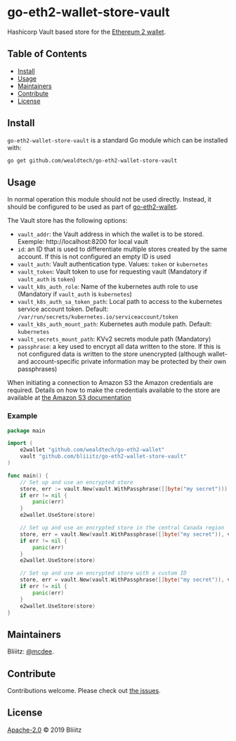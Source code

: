 # go-eth2-wallet-store-vault
<!-- 
[![Tag](https://img.shields.io/github/tag/wealdtech/go-eth2-wallet-store-s3.svg)](https://github.com/wealdtech/go-eth2-wallet-store-s3/releases/)
[![License](https://img.shields.io/github/license/wealdtech/go-eth2-wallet-store-s3.svg)](LICENSE)
[![GoDoc](https://godoc.org/github.com/wealdtech/go-eth2-wallet-store-s3?status.svg)](https://godoc.org/github.com/wealdtech/go-eth2-wallet-store-s3)
[![Travis CI](https://img.shields.io/travis/wealdtech/go-eth2-wallet-store-s3.svg)](https://travis-ci.org/wealdtech/go-eth2-wallet-store-s3)
[![codecov.io](https://img.shields.io/codecov/c/github/wealdtech/go-eth2-wallet-store-s3.svg)](https://codecov.io/github/wealdtech/go-eth2-wallet-store-s3)
[![Go Report Card](https://goreportcard.com/badge/github.com/wealdtech/go-eth2-wallet-store-s3)](https://goreportcard.com/report/github.com/wealdtech/go-eth2-wallet-store-s3) -->

Hashicorp Vault based store for the [Ethereum 2 wallet](https://github.com/wealdtech/go-eth2-wallet).


## Table of Contents

- [Install](#install)
- [Usage](#usage)
- [Maintainers](#maintainers)
- [Contribute](#contribute)
- [License](#license)

## Install

`go-eth2-wallet-store-vault` is a standard Go module which can be installed with:

```sh
go get github.com/wealdtech/go-eth2-wallet-store-vault
```

## Usage

In normal operation this module should not be used directly.  Instead, it should be configured to be used as part of [go-eth2-wallet](https://github.com/wealdtech/go-eth2-wallet).

The Vault store has the following options:

  - `vault_addr`: the Vault address in which the wallet is to be stored. Exemple: http://localhost:8200 for local vault
  - `id`: an ID that is used to differentiate multiple stores created by the same account.  If this is not configured an empty ID is used
  - `vault_auth`: Vault authentication type. Values: `token` or `kubernetes`
  - `vault_token`: Vault token to use for requesting vault (Mandatory if `vault_auth` is `token`)
  - `vault_k8s_auth_role`: Name of the kubernetes auth role to use (Mandatory if `vault_auth` is `kubernetes`)
  - `vault_k8s_auth_sa_token_path`: Local path to access to the kubernetes service account token. Default: `/var/run/secrets/kubernetes.io/serviceaccount/token`
  - `vault_k8s_auth_mount_path`: Kubernetes auth module path. Default: `kubernetes`
  - `vault_secrets_mount_path`: KVv2 secrets module path (Mandatory)
  - `passphrase`: a key used to encrypt all data written to the store.  If this is not configured data is written to the store unencrypted (although wallet- and account-specific private information may be protected by their own passphrases)

When initiating a connection to Amazon S3 the Amazon credentials are required.  Details on how to make the credentials available to the store are available at [the Amazon S3 documentation](https://docs.aws.amazon.com/sdk-for-go/v1/developer-guide/configuring-sdk.html#shared-credentials-file)

### Example

```go
package main

import (
	e2wallet "github.com/wealdtech/go-eth2-wallet"
	vault "github.com/bliiitz/go-eth2-wallet-store-vault"
)

func main() {
    // Set up and use an encrypted store
    store, err := vault.New(vault.WithPassphrase([]byte("my secret")))
    if err != nil {
        panic(err)
    }
    e2wallet.UseStore(store)

    // Set up and use an encrypted store in the central Canada region
    store, err = vault.New(vault.WithPassphrase([]byte("my secret")), vault.WithRegion("ca-central-1"))
    if err != nil {
        panic(err)
    }
    e2wallet.UseStore(store)

    // Set up and use an encrypted store with a custom ID
    store, err = vault.New(vault.WithPassphrase([]byte("my secret")), vault.WithID([]byte("store 2")))
    if err != nil {
        panic(err)
    }
    e2wallet.UseStore(store)
}
```

## Maintainers

Bliiitz: [@mcdee](https://github.com/bliiitz).

## Contribute

Contributions welcome. Please check out [the issues](https://github.com/wealdtech/go-eth2-wallet-store-vault/issues).

## License

[Apache-2.0](LICENSE) © 2019 Bliiitz 
